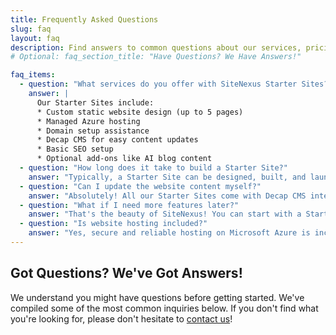 ```yaml
---
title: Frequently Asked Questions
slug: faq
layout: faq
description: Find answers to common questions about our services, pricing, and processes.
# Optional: faq_section_title: "Have Questions? We Have Answers!"

faq_items:
  - question: "What services do you offer with SiteNexus Starter Sites?"
    answer: |
      Our Starter Sites include:
      * Custom static website design (up to 5 pages)
      * Managed Azure hosting
      * Domain setup assistance
      * Decap CMS for easy content updates
      * Basic SEO setup
      * Optional add-ons like AI blog content
  - question: "How long does it take to build a Starter Site?"
    answer: "Typically, a Starter Site can be designed, built, and launched within 1-2 weeks after we receive all necessary content and assets from you."
  - question: "Can I update the website content myself?"
    answer: "Absolutely! All our Starter Sites come with Decap CMS integration. It's a user-friendly interface that allows you to edit text, upload images, and manage your page content without needing to code. We provide training materials to get you started."
  - question: "What if I need more features later?"
    answer: "That's the beauty of SiteNexus! You can start with a Starter Site and easily upgrade to a 'Smart Site' or add custom functionalities as your business grows. We can discuss your evolving needs and provide a tailored solution."
  - question: "Is website hosting included?"
    answer: "Yes, secure and reliable hosting on Microsoft Azure is included in all our SiteNexus packages. We take care of the technical backend so you don't have to."
---
```


## Got Questions? We've Got Answers!

We understand you might have questions before getting started. We've compiled some of the most common inquiries below. If you don't find what you're looking for, please don't hesitate to [contact us](/contact/)!